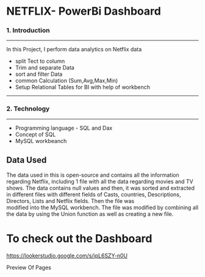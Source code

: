 # NETFLIX- PowerBi Dashboard 


### 1. Introduction 
_______________________________________________________

In this Project, I perform data analytics on Netflix data 

   - split Tect to column 
   - Trim and separate Data
   - sort and filter Data
   - common Calculation (Sum,Avg,Max,Min)
   - Setup Relational Tables for BI with help of workbench
_____________________________________________________________________________________________________________

### 2. Technology 
________________________________________________________________
 - Programming language - SQL and Dax
 - Concept of SQL
 - MySQL workbeanch


## Data Used
The data used in this is open-source and contains all the information regarding Netflix, including 1 file with all the data regarding movies and TV shows. The data contains null values and then, it was sorted and extracted in different files with different fields of Casts, countries, Descriptions, Directors, Lists and Netflix fields. Then the file was  
modified into the MySQL workbench. The file was modified by combining all the data by using the Union function as well as creating a new file.


# To check out the Dashboard

https://lookerstudio.google.com/s/jpL6SZY-n0U

Preview Of Pages





